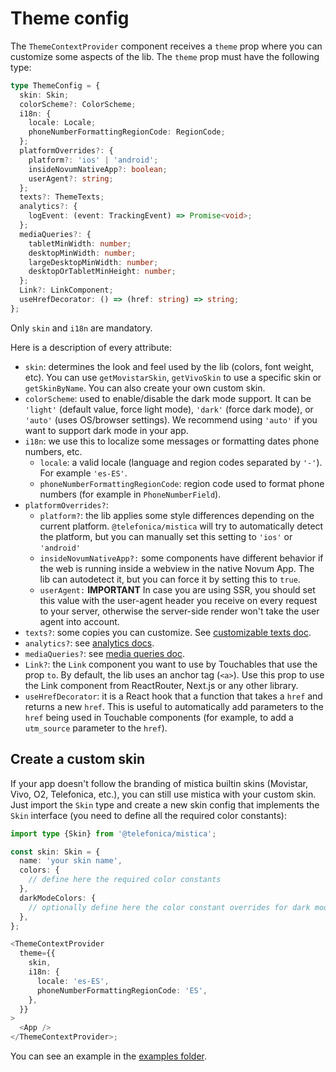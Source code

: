 # Theme config

The `ThemeContextProvider` component receives a `theme` prop where you can customize some aspects of the lib.
The `theme` prop must have the following type:

```ts
type ThemeConfig = {
  skin: Skin;
  colorScheme?: ColorScheme;
  i18n: {
    locale: Locale;
    phoneNumberFormattingRegionCode: RegionCode;
  };
  platformOverrides?: {
    platform?: 'ios' | 'android';
    insideNovumNativeApp?: boolean;
    userAgent?: string;
  };
  texts?: ThemeTexts;
  analytics?: {
    logEvent: (event: TrackingEvent) => Promise<void>;
  };
  mediaQueries?: {
    tabletMinWidth: number;
    desktopMinWidth: number;
    largeDesktopMinWidth: number;
    desktopOrTabletMinHeight: number;
  };
  Link?: LinkComponent;
  useHrefDecorator: () => (href: string) => string;
};
```

Only `skin` and `i18n` are mandatory.

Here is a description of every attribute:

- `skin`: determines the look and feel used by the lib (colors, font weight, etc). You can use
  `getMovistarSkin`, `getVivoSkin` to use a specific skin or `getSkinByName`. You can also create your own
  custom skin.
- `colorScheme`: used to enable/disable the dark mode support. It can be `'light'` (default value, force light
  mode), `'dark'` (force dark mode), or `'auto'` (uses OS/browser settings). We recommend using `'auto'` if
  you want to support dark mode in your app.
- `i18n`: we use this to localize some messages or formatting dates phone numbers, etc.
  - `locale`: a valid locale (language and region codes separated by `'-'`). For example `'es-ES'`.
  - `phoneNumberFormattingRegionCode`: region code used to format phone numbers (for example in
    `PhoneNumberField`).
- `platformOverrides?`:
  - `platform?`: the lib applies some style differences depending on the current platform.
    `@telefonica/mistica` will try to automatically detect the platform, but you can manually set this setting
    to `'ios'` or `'android'`
  - `insideNovumNativeApp?:` some components have different behavior if the web is running inside a webview in
    the native Novum App. The lib can autodetect it, but you can force it by setting this to `true`.
  - `userAgent:` **IMPORTANT** In case you are using SSR, you should set this value with the user-agent header
    you receive on every request to your server, otherwise the server-side render won't take the user agent
    into account.
- `texts?`: some copies you can customize. See [customizable texts doc](./texts.md).
- `analytics?`: see [analytics docs](./analytics.md).
- `mediaQueries?`: see [media queries doc](./media-queries.md).
- `Link?`: the `Link` component you want to use by Touchables that use the prop `to`. By default, the lib uses
  an anchor tag (`<a>`). Use this prop to use the Link component from ReactRouter, Next.js or any other
  library.
- `useHrefDecorator`: it is a React hook that a function that takes a `href` and returns a new `href`. This is
  useful to automatically add parameters to the `href` being used in Touchable components (for example, to add
  a `utm_source` parameter to the `href`).

## Create a custom skin

If your app doesn't follow the branding of mistica builtin skins (Movistar, Vivo, O2, Telefonica, etc.), you
can still use mistica with your custom skin. Just import the `Skin` type and create a new skin config that
implements the `Skin` interface (you need to define all the required color constants):

```ts
import type {Skin} from '@telefonica/mistica';

const skin: Skin = {
  name: 'your skin name',
  colors: {
    // define here the required color constants
  },
  darkModeColors: {
    // optionally define here the color constant overrides for dark mode
  },
};

<ThemeContextProvider
  theme={{
    skin,
    i18n: {
      locale: 'es-ES',
      phoneNumberFormattingRegionCode: 'ES',
    },
  }}
>
  <App />
</ThemeContextProvider>;
```

You can see an example in the [examples folder](../examples/custom-skin/).
